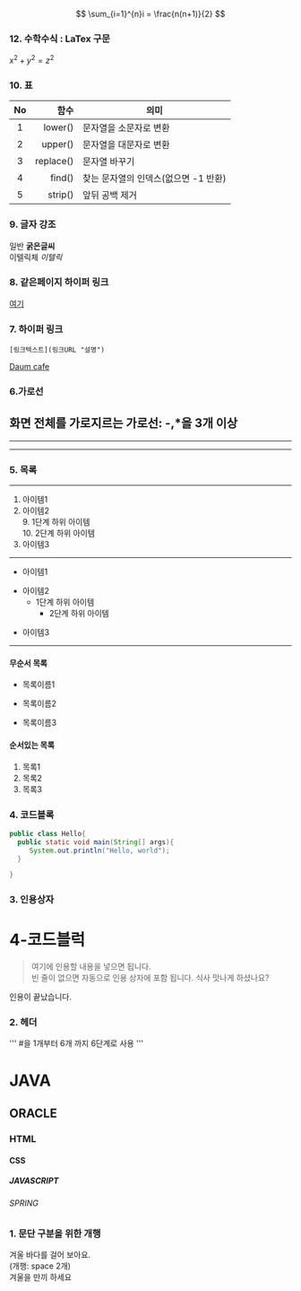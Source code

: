 $$
\sum_{i=1}^{n}i  = \frac{n(n+1)}{2}
$$

### 12. 수학수식 : LaTex 구문
$x^2 + y^2 = z^2$


### 10. 표
|No|함수|의미|
|:------------------:|------------------:|------------------|
|1|lower()|문자열을 소문자로 변환|
|2|upper()|문자열을 대문자로 변환|
|3|replace()|문자열 바꾸기|
|4|find()|찾는 문자열의 인덱스(없으면 -1 반환)|
|5|strip()|앞뒤 공백 제거|

### 9. 글자 강조
일반 **굵은글씨**  
이텔릭체 *이텔릭*  

### 8. 같은페이지 하이퍼 링크
[여기](#4-코드블럭)

### 7. 하이퍼 링크
```
[링크텍스트](링크URL "설명") 
```
[Daum cafe](https://cafe.daum.net/pcwk "수업자료 cafe")

### 6.가로선
화면 전체를 가로지르는 가로선: -,*을 3개 이상
---
***
----

### 5. 목록
---
1. 아이템1
2. 아이템2  
   9. 1단계 하위 아이템  
     10. 2단계 하위 아이템
9. 아이템3
---
- 아이템1
+ 아이템2
  - 1단계 하위 아이템
    * 2단계 하위 아이템
* 아이템3
---



#### 무순서 목록
* 목록이름1
- 목록이름2
+ 목록이름3

#### 순서있는 목록
1. 목록1
1. 목록2
1. 목록3




### 4. 코드블록
```JAVA
public class Hello{
  public static void main(String[] args){
     System.out.println("Hello, world");
  }

}

```

### 3. 인용상자
# 4-코드블럭
>여기에 인용할 내용을 넣으면 됩니다.  
>빈 줄이 없으면 자동으로 인용 상자에 포함 됩니다.
식사 맛나게 하셨나요?

인용이 끝났습니다.


### 2. 헤더
''' #을 1개부터 6개 까지 6단계로 사용 '''
# JAVA
## ORACLE
### HTML
#### CSS
##### JAVASCRIPT
###### SPRING




### 1. 문단 구분을 위한 개행
겨울 바다를 걸어 보아요.  
(개행: space 2개)  
겨울을 만끼 하세요

